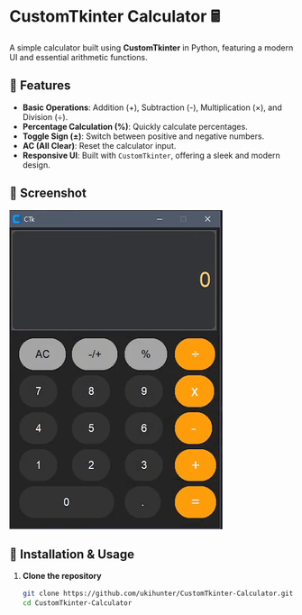 # CustomTkinter Calculator 🖩  

A simple calculator built using **CustomTkinter** in Python, featuring a modern UI and essential arithmetic functions.  

## 🚀 Features  
- **Basic Operations**: Addition (+), Subtraction (-), Multiplication (×), and Division (÷).  
- **Percentage Calculation (%)**: Quickly calculate percentages.  
- **Toggle Sign (±)**: Switch between positive and negative numbers.  
- **AC (All Clear)**: Reset the calculator input.  
- **Responsive UI**: Built with `CustomTkinter`, offering a sleek and modern design.  

  
## 📸 Screenshot  
![Calculator UI](ezgif-57bc6beef1ac72.gif)
 

## 🔧 Installation & Usage  
1. **Clone the repository**  
   ```sh
   git clone https://github.com/ukihunter/CustomTkinter-Calculator.git
   cd CustomTkinter-Calculator
